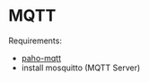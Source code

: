 # MQTT

Requirements:
* [paho-mqtt](https://pypi.org/project/paho-mqtt/)
* install mosquitto (MQTT Server)